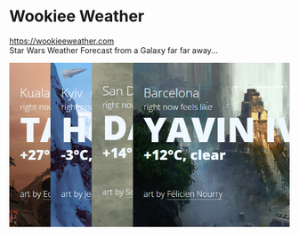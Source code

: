 # Wookiee Weather
https://wookieeweather.com  
Star Wars Weather Forecast from a Galaxy far far away...  
  
[![](https://raw.githubusercontent.com/beyond-danube/wookieeweather/master/icons/gh_preview.png)](https://wookieeweather.com )

